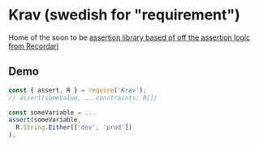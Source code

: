 # Krav (swedish for "requirement")

Home of the soon to be [assertion library based of off the assertion logic from Recordari](https://github.com/Olian04/Recordari/issues/39)

## Demo

```js
const { assert, R } = require('Krav');
// assert(someValue, ...constraints: R[])

const someVariable = ...
assert(someVariable,
  R.String.Either(['dev', 'prod'])
);
```
